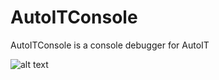 # AutoITConsole

AutoITConsole is a console debugger for AutoIT

![alt text](https://i.imgur.com/4eojgB4.png)
